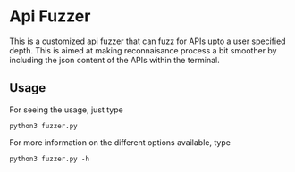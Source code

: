 # Api Fuzzer

This is a customized api fuzzer that can fuzz for APIs upto a user specified depth. This is aimed at making reconnaisance process a bit smoother by including the json content of the APIs within the terminal.

## Usage

For seeing the usage, just type

``
python3 fuzzer.py
``

For more information on the different options available, type

``
python3 fuzzer.py -h
``

